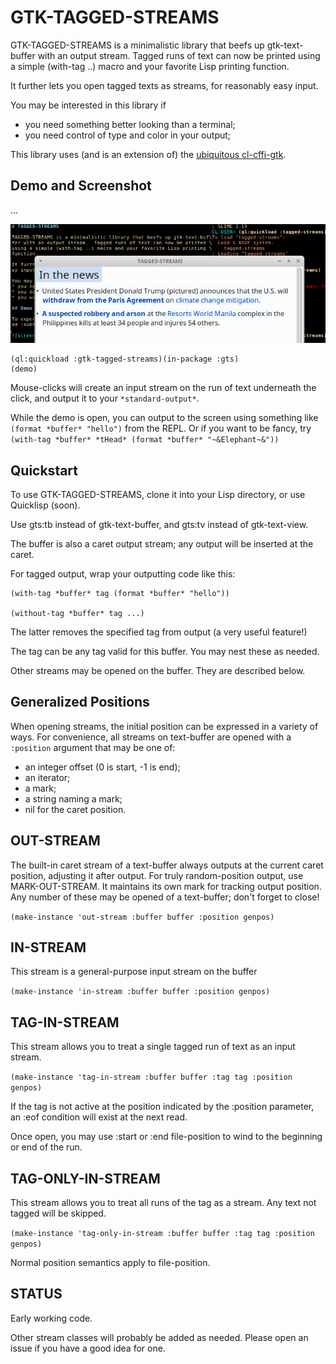 # GTK-TAGGED-STREAMS

GTK-TAGGED-STREAMS is a minimalistic library that beefs up gtk-text-buffer with an output stream.  Tagged runs of text can now be printed using a simple (with-tag ..) macro and your favorite Lisp printing function.

It further lets you open tagged texts as streams, for reasonably easy input.

You may be interested in this library if 
* you need something better looking than a terminal;
* you need control of type and color in your output;

This library uses (and is an extension of) the [ubiquitous cl-cffi-gtk](https://github.com/crategus/cl-cffi-gtk).

## Demo and Screenshot

...

![screenshot](./Screenshot.png?raw=true) 

```
(ql:quickload :gtk-tagged-streams)(in-package :gts)
(demo)
```
Mouse-clicks will create an input stream on the run of text underneath the click, and output it to your `*standard-output*`.

While the demo is open, you can output to the screen using something like `(format *buffer* "hello")` from the REPL.  Or if you want to be fancy, try `(with-tag *buffer* *tHead* (format *buffer* "~&Elephant~&"))`


## Quickstart

To use GTK-TAGGED-STREAMS, clone it into your Lisp directory, or use Quicklisp (soon).

Use gts:tb instead of gtk-text-buffer, and gts:tv instead of gtk-text-view.

The buffer is also a caret output stream; any output will be inserted at the caret.

For tagged output, wrap your outputting code like this:
```
(with-tag *buffer* tag (format *buffer* "hello"))

(without-tag *buffer* tag ...)
```

The latter removes the specified tag from output (a very useful feature!)

The tag can be any tag valid for this buffer.  You may nest these as needed.

Other streams may be opened on the buffer.  They are described below.

## Generalized Positions

When opening streams, the initial position can be expressed in a variety of ways.  For convenience, all streams on text-buffer are opened with a `:position` argument that may be one of:

- an integer offset (0 is start, -1 is end);
- an iterator;
- a mark;
- a string naming a mark;
- nil for the caret position. 

## OUT-STREAM

The built-in caret stream of a text-buffer always outputs at the current caret position, adjusting it after output.  For truly random-position output, use MARK-OUT-STREAM.  It maintains its own mark for tracking output position.  Any number of these may be opened of a text-buffer; don't forget to close!

`(make-instance 'out-stream :buffer buffer :position genpos)`

## IN-STREAM

This stream is a general-purpose input stream on the buffer

`(make-instance 'in-stream :buffer buffer :position genpos)`


## TAG-IN-STREAM

This stream allows you to treat a single tagged run of text as an input stream. 

`(make-instance 'tag-in-stream :buffer buffer :tag tag :position genpos)`

If the tag is not active at the position indicated by the :position parameter, an :eof condition will exist at the next read. 

Once open, you may use :start or :end file-position to wind to the beginning or end of the run.

## TAG-ONLY-IN-STREAM

This stream allows you to treat all runs of the tag as a stream.  Any text not tagged will be skipped.

`(make-instance 'tag-only-in-stream :buffer buffer :tag tag :position genpos)`

Normal position semantics apply to file-position.



## STATUS

Early working code.

Other stream classes will probably be added as needed.  Please open an issue if you have a good idea for one.


 
